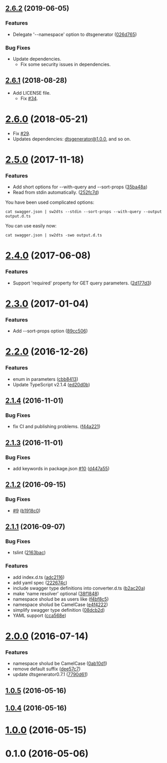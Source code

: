 ## [2.6.2](https://github.com/mstssk/sw2dts/compare/v2.6.1...v2.6.2) (2019-06-05)


### Features

* Delegate '--namespace' option to dtsgenerator ([026d765](https://github.com/mstssk/sw2dts/commit/026d765))

### Bug Fixes

* Update dependencies.
    * Fix some security issues in dependencies.


<a name="2.6.1"></a>
## [2.6.1](https://github.com/mstssk/sw2dts/compare/v2.6.0...v2.6.1) (2018-08-28)

* Add LICENSE file.
    * Fix [#34](https://github.com/mstssk/sw2dts/issues/34).


<a name="2.6.0"></a>
# [2.6.0](https://github.com/mstssk/sw2dts/compare/v2.5.0...v2.6.0) (2018-05-21)

* Fix [#29](https://github.com/mstssk/sw2dts/issues/29).
* Updates dependencies: dtsgenerator@1.0.0, and so on.


<a name="2.5.0"></a>
# [2.5.0](https://github.com/mstssk/sw2dts/compare/v2.4.0...v2.5.0) (2017-11-18)


### Features

* Add short options for --with-query and --sort-props ([35ba48a](https://github.com/mstssk/sw2dts/commit/35ba48a))
* Read from stdin automatically. ([252fc7d](https://github.com/mstssk/sw2dts/commit/252fc7d))

You have been used complicated options:

```
cat swagger.json | sw2dts --stdin --sort-props --with-query --output output.d.ts
```

You can use easily now:

```
cat swagger.json | sw2dts -swo output.d.ts
```

<a name="2.4.0"></a>
# [2.4.0](https://github.com/mstssk/sw2dts/compare/v2.3.0...v2.4.0) (2017-06-08)


### Features

* Support 'required' property for GET query parameters. ([2d177d3](https://github.com/mstssk/sw2dts/commit/2d177d3))



<a name="2.3.0"></a>
# [2.3.0](https://github.com/mstssk/sw2dts/compare/v2.2.0...v2.3.0) (2017-01-04)


### Features

* Add --sort-props option ([89cc506](https://github.com/mstssk/sw2dts/commit/89cc506))



<a name="2.2.0"></a>
# [2.2.0](https://github.com/mstssk/sw2dts/compare/v2.1.4...v2.2.0) (2016-12-26)


### Features

* enum in parameters ([cbb8413](https://github.com/mstssk/sw2dts/commit/cbb8413))
* Update TypeScript v2.1.4 ([ed20d0b](https://github.com/mstssk/sw2dts/commit/ed20d0b))



<a name="2.1.4"></a>
## [2.1.4](https://github.com/mstssk/sw2dts/compare/v2.1.3...v2.1.4) (2016-11-01)


### Bug Fixes

* fix CI and publishing problems. ([f44a221](https://github.com/mstssk/sw2dts/commit/f44a221))



<a name="2.1.3"></a>
## [2.1.3](https://github.com/mstssk/sw2dts/compare/v2.1.2...v2.1.3) (2016-11-01)


### Bug Fixes

* add keywords in package.json [#10](https://github.com/mstssk/sw2dts/issues/10) ([d447a55](https://github.com/mstssk/sw2dts/commit/d447a55))



<a name="2.1.2"></a>
## [2.1.2](https://github.com/mstssk/sw2dts/compare/v2.1.1...v2.1.2) (2016-09-15)


### Bug Fixes

* [#9](https://github.com/mstssk/sw2dts/issues/9) ([b1918c0](https://github.com/mstssk/sw2dts/commit/b1918c0))



<a name="2.1.1"></a>
## [2.1.1](https://github.com/mstssk/sw2dts/compare/v2.0.0...v2.1.1) (2016-09-07)


### Bug Fixes

* tslint ([2163bac](https://github.com/mstssk/sw2dts/commit/2163bac))


### Features

* add index.d.ts ([adc2116](https://github.com/mstssk/sw2dts/commit/adc2116))
* add yaml spec ([222674c](https://github.com/mstssk/sw2dts/commit/222674c))
* include swagger type definitions into converter.d.ts ([b2ac20a](https://github.com/mstssk/sw2dts/commit/b2ac20a))
* make 'name resolver' optional ([38f1848](https://github.com/mstssk/sw2dts/commit/38f1848))
* namespace sholud be as users like ([f4bf8c5](https://github.com/mstssk/sw2dts/commit/f4bf8c5))
* namespace sholud be CamelCase ([e4f4222](https://github.com/mstssk/sw2dts/commit/e4f4222))
* simplify swagger type definition ([08dcb2d](https://github.com/mstssk/sw2dts/commit/08dcb2d))
* YAML support ([cca568e](https://github.com/mstssk/sw2dts/commit/cca568e))



<a name="2.0.0"></a>
# [2.0.0](https://github.com/mstssk/sw2dts/compare/v1.0.5...v2.0.0) (2016-07-14)


### Features

* namespace sholud be CamelCase ([0ab10d1](https://github.com/mstssk/sw2dts/commit/0ab10d1))
* remove default suffix ([dee57c7](https://github.com/mstssk/sw2dts/commit/dee57c7))
* update dtsgenerator0.7.1 ([7790d61](https://github.com/mstssk/sw2dts/commit/7790d61))



<a name="1.0.5"></a>
## [1.0.5](https://github.com/mstssk/sw2dts/compare/v1.0.4...v1.0.5) (2016-05-16)



<a name="1.0.4"></a>
## [1.0.4](https://github.com/mstssk/sw2dts/compare/v1.0.0...v1.0.4) (2016-05-16)



<a name="1.0.0"></a>
# [1.0.0](https://github.com/mstssk/sw2dts/compare/v0.1.0...v1.0.0) (2016-05-15)



<a name="0.1.0"></a>
# 0.1.0 (2016-05-06)



